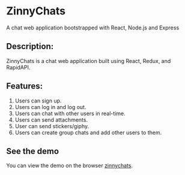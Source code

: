 # ZinnyChats
A chat web application bootstrapped with React, Node.js and Express

## Description:

ZinnyChats is a chat web application built using React, Redux, and RapidAPI.

## Features:
1. Users can sign up.
2. Users can log in and log out.
3. Users can chat with other users in real-time.
4. Users can send attachments.
5. User can send stickers/giphy.
6. Users can create group chats and add other users to them.

## See the demo
You can view the demo on the browser [zinnychats](https://zinnychats.netlify.app).
